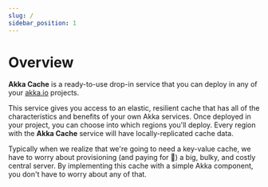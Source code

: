 ```yaml
---
slug: /
sidebar_position: 1
---
```


# Overview
**Akka Cache** is a ready-to-use drop-in service that you can deploy in any of your [akka.io](https://console.akka.io) projects.

This service gives you access to an elastic, resilient cache that has all of the characteristics and benefits of your own Akka services. Once deployed in your project, you can choose into which regions you'll deploy. Every region with the **Akka Cache** service will have locally-replicated cache data.

Typically when we realize that we're going to need a key-value cache, we have to worry about provisioning (and paying for 💸) a big, bulky, and costly central server. By implementing this cache with a simple Akka component, you don't have to worry about any of that.


